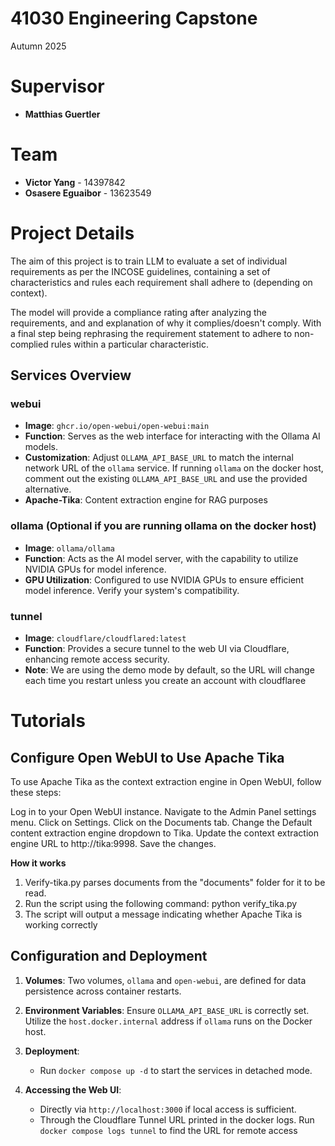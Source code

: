 # 41030 Engineering Capstone
Autumn 2025

# Supervisor
- **Matthias Guertler**

# Team
- **Victor Yang** - 14397842
- **Osasere Eguaibor** - 13623549

# Project Details
The aim of this project is to train LLM to evaluate a set of individual requirements 
as per the INCOSE guidelines, containing a set of characteristics and rules each requirement
shall adhere to (depending on context). 

The model will provide a compliance rating after analyzing the requirements, and and explanation
of why it complies/doesn't comply. With a final step being rephrasing the requirement statement to
adhere to non-complied rules within a particular characteristic.


## Services Overview
### webui
- **Image**: `ghcr.io/open-webui/open-webui:main`
- **Function**: Serves as the web interface for interacting with the Ollama AI models.
- **Customization**: Adjust `OLLAMA_API_BASE_URL` to match the internal network URL of the `ollama` service. If running `ollama` on the docker host, comment out the existing `OLLAMA_API_BASE_URL` and use the provided alternative.
- **Apache-Tika**: Content extraction engine for RAG purposes

### ollama (Optional if you are running ollama on the docker host)
- **Image**: `ollama/ollama`
- **Function**: Acts as the AI model server, with the capability to utilize NVIDIA GPUs for model inference.
- **GPU Utilization**: Configured to use NVIDIA GPUs to ensure efficient model inference. Verify your system's compatibility.

### tunnel
- **Image**: `cloudflare/cloudflared:latest`
- **Function**: Provides a secure tunnel to the web UI via Cloudflare, enhancing remote access security.
- **Note**: We are using the demo mode by default, so the URL will change each time you restart unless you create an account with cloudflaree

# Tutorials
## Configure Open WebUI to Use Apache Tika 
To use Apache Tika as the context extraction engine in Open WebUI, follow these steps:

Log in to your Open WebUI instance.
Navigate to the Admin Panel settings menu.
Click on Settings.
Click on the Documents tab.
Change the Default content extraction engine dropdown to Tika.
Update the context extraction engine URL to http://tika:9998.
Save the changes.

**How it works**
1. Verify-tika.py parses documents from the "documents" folder for it to be read. 
2. Run the script using the following command: python verify_tika.py
3. The script will output a message indicating whether Apache Tika is working correctly


## Configuration and Deployment

1. **Volumes**: Two volumes, `ollama` and `open-webui`, are defined for data persistence across container restarts.

2. **Environment Variables**: Ensure `OLLAMA_API_BASE_URL` is correctly set. Utilize the `host.docker.internal` address if `ollama` runs on the Docker host.

3. **Deployment**:
    - Run `docker compose up -d` to start the services in detached mode.

4. **Accessing the Web UI**:
    - Directly via `http://localhost:3000` if local access is sufficient.
    - Through the Cloudflare Tunnel URL printed in the docker logs. Run `docker compose logs tunnel` to find the URL for remote access

